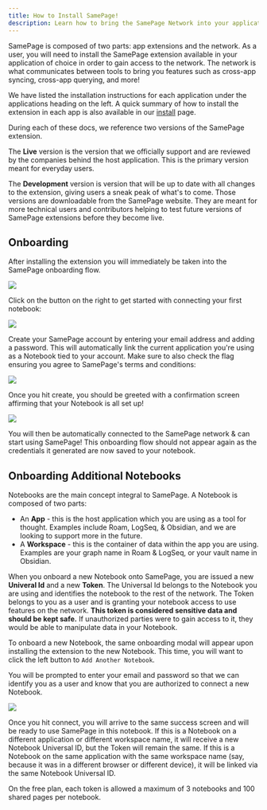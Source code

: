```yaml
---
title: How to Install SamePage!
description: Learn how to bring the SamePage Network into your application of choice!
---
```


SamePage is composed of two parts: app extensions and the network. As a user, you will need to install the SamePage extension available in your application of choice in order to gain access to the network. The network is what communicates between tools to bring you features such as cross-app syncing, cross-app querying, and more!

We have listed the installation instructions for each application under the applications heading on the left. A quick summary of how to install the extension in each app is also available in our [install](/install) page.

During each of these docs, we reference two versions of the SamePage extension.

The **Live** version is the version that we officially support and are reviewed by the companies behind the host application. This is the primary version meant for everyday users.

The **Development** version is version that will be up to date with all changes to the extension, giving users a sneak peak of what's to come. Those versions are downloadable from the SamePage website. They are meant for more technical users and contributors helping to test future versions of SamePage extensions before they become live.

## Onboarding

After installing the extension you will immediately be taken into the SamePage onboarding flow.

![](/images/docs/getting-started/onboarding-start.png)

Click on the button on the right to get started with connecting your first notebook:

![](/images/docs/getting-started/onboarding-create.png)

Create your SamePage account by entering your email address and adding a password. This will automatically link the current application you're using as a Notebook tied to your account. Make sure to also check the flag ensuring you agree to SamePage's terms and conditions:

![](/images/docs/getting-started/onboarding-invite.png)

Once you hit create, you should be greeted with a confirmation screen affirming that your Notebook is all set up!

![](/images/docs/getting-started/onboarding-success.png)

You will then be automatically connected to the SamePage network & can start using SamePage! This onboarding flow should not appear again as the credentials it generated are now saved to your notebook.

## Onboarding Additional Notebooks

Notebooks are the main concept integral to SamePage. A Notebook is composed of two parts:

- An **App** - this is the host application which you are using as a tool for thought. Examples include Roam, LogSeq, & Obsidian, and we are looking to support more in the future.
- A **Workspace** - this is the container of data within the app you are using. Examples are your graph name in Roam & LogSeq, or your vault name in Obsidian.

When you onboard a new Notebook onto SamePage, you are issued a new **Univeral Id** and a new **Token**. The Universal Id belongs to the Notebook you are using and identifies the notebook to the rest of the network. The Token belongs to you as a user and is granting your notebook access to use features on the network. **This token is considered sensitive data and should be kept safe.** If unauthorized parties were to gain access to it, they would be able to manipulate data in your Notebook.

To onboard a new Notebook, the same onboarding modal will appear upon installing the extension to the new Notebook. This time, you will want to click the left button to `Add Another Notebook`.

You will be prompted to enter your email and password so that we can identify you as a user and know that you are authorized to connect a new Notebook.

![](/images/docs/getting-started/onboarding-connect.png)

Once you hit connect, you will arrive to the same success screen and will be ready to use SamePage in this notebook. If this is a Notebook on a different application or different workspace name, it will receive a new Notebook Universal ID, but the Token will remain the same. If this is a Notebook on the same application with the same workspace name (say, because it was in a different browser or different device), it will be linked via the same Notebook Universal ID.

On the free plan, each token is allowed a maximum of 3 notebooks and 100 shared pages per notebook.
